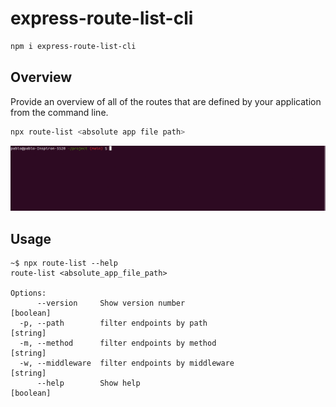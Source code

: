 # express-route-list-cli

```sh
npm i express-route-list-cli
```
## Overview

<p> Provide an overview of all of the routes that are defined by your application from the command line.<p>

```sh
npx route-list <absolute app file path>
```

<p align='center'>
    <img src='./route-list.gif'>
</p>

## Usage

```
~$ npx route-list --help
route-list <absolute_app_file_path>

Options:
      --version     Show version number                                [boolean]
  -p, --path        filter endpoints by path                            [string]
  -m, --method      filter endpoints by method                          [string]
  -w, --middleware  filter endpoints by middleware                      [string]
      --help        Show help                                          [boolean]
```
